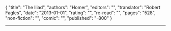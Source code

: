 {
"title": "The Iliad",
"authors": "Homer",
"editors": "",
"translator": "Robert Fagles",
"date": "2013-01-01",
"rating": "",
"re-read": "",
"pages": "528",
"non-fiction": "",
"comic": "",
"published": "-800"
}

---
